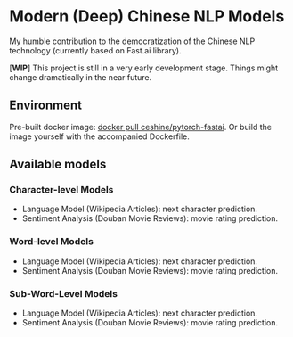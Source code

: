 # Modern (Deep) Chinese NLP Models

My humble contribution to the democratization of the Chinese NLP technology (currently based on Fast.ai library).

[**WIP**] This project is still in a very early development stage. Things might change dramatically in the near future.

## Environment

Pre-built docker image: [docker pull ceshine/pytorch-fastai](https://hub.docker.com/r/ceshine/pytorch-fastai/). Or build the image yourself with the accompanied Dockerfile.

## Available models

### Character-level Models

* Language Model (Wikipedia Articles): next character prediction.
* Sentiment Analysis (Douban Movie Reviews): movie rating prediction.

### Word-level Models

* Language Model (Wikipedia Articles): next character prediction.
* Sentiment Analysis (Douban Movie Reviews): movie rating prediction.

### Sub-Word-Level Models

* Language Model (Wikipedia Articles): next character prediction.
* Sentiment Analysis (Douban Movie Reviews): movie rating prediction.
